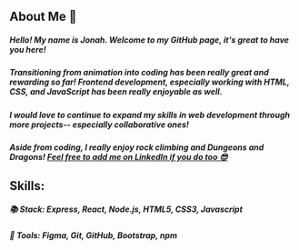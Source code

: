 ## About Me 🧐

##### Hello! My name is Jonah. Welcome to my GitHub page, it's great to have you here!
##### Transitioning from animation into coding has been really great and rewarding so far! Frontend development, especially working with HTML, CSS, and JavaScript has been really enjoyable as well.
##### I would love to continue to expand my skills in web development through more projects-- especially collaborative ones!
##### Aside from coding, I really enjoy rock climbing and Dungeons and Dragons! [Feel free to add me on LinkedIn if you do too 😎](https://www.linkedin.com/in/jonah-cj-park/)

## Skills:
##### 📚 Stack: Express, React, Node.js, HTML5, CSS3, Javascript
##### 🔧 Tools: Figma, Git, GitHub, Bootstrap, npm


<!--
**jonahp001/jonahp001** is a ✨ _special_ ✨ repository because its `README.md` (this file) appears on your GitHub profile.

Here are some ideas to get you started:

- 🔭 I’m currently working on ...😃
- 🌱 I’m currently learning ...
- 👯 I’m looking to collaborate on ...
- 🤔 I’m looking for help with ...
- 💬 Ask me about ...
- 📫 How to reach me: ...
- 😄 Pronouns: ...
- ⚡ Fun fact: ...
-->
